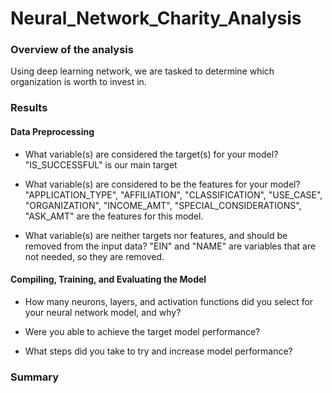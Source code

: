 # Neural_Network_Charity_Analysis

### Overview of the analysis

Using deep learning network, we are tasked to determine which organization is worth to invest in.

### Results

#### Data Preprocessing

- What variable(s) are considered the target(s) for your model?
	"IS_SUCCESSFUL" is our main target 
	
- What variable(s) are considered to be the features for your model?
	"APPLICATION_TYPE", "AFFILIATION", "CLASSIFICATION", "USE_CASE", "ORGANIZATION", "INCOME_AMT", "SPECIAL_CONSIDERATIONS", "ASK_AMT" are the features for this model.

- What variable(s) are neither targets nor features, and should be removed from the input data?
	"EIN" and "NAME" are variables that are not needed, so they are removed.


#### Compiling, Training, and Evaluating the Model

- How many neurons, layers, and activation functions did you select for your neural network model, and why?

- Were you able to achieve the target model performance?

- What steps did you take to try and increase model performance?


### Summary


